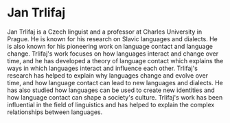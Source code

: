 # Jan Trlifaj

Jan Trlifaj is a Czech linguist and a professor at Charles University in Prague. He is known for his research on Slavic languages and dialects. He is also known for his pioneering work on language contact and language change. Trlifaj's work focuses on how languages interact and change over time, and he has developed a theory of language contact which explains the ways in which languages interact and influence each other. Trlifaj's research has helped to explain why languages change and evolve over time, and how language contact can lead to new languages and dialects. He has also studied how languages can be used to create new identities and how language contact can shape a society's culture. Trlifaj's work has been influential in the field of linguistics and has helped to explain the complex relationships between languages.

